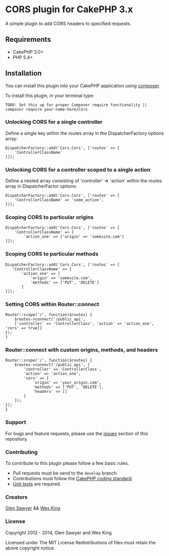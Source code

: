 # CORS plugin for CakePHP 3.x

A simple plugin to add CORS headers to specified requests.

## Requirements

 * CakePHP 3.0+
 * PHP 5.4+

## Installation

You can install this plugin into your CakePHP application using [composer](http://getcomposer.org).

To install this plugin, in your terminal type:

```
TODO: Set this up for proper Composer require functionality || composer require your-name-here/Cors
```

### Unlocking CORS for a single controller

Define a single key within the routes array in the DispatcherFactory options array:

```
DispatcherFactory::add('Cors.Cors', ['routes' => [
    'ControllerClassName'
]]);
```

### Unlocking CORS for a controller scoped to a single action

Define a nested array consisting of 'controller' => 'action' within the routes array in DispatcherFactor options:

```
DispatcherFactory::add('Cors.Cors', ['routes' => [
    'ControllerClassName' => 'some_action',
]]);
```

### Scoping CORS to particular origins

```
DispatcherFactory::add('Cors.Cors', ['routes' => [
    'ControllerClassName' => [
        'action_one' => ['origin' => 'somesite.com']
]]);
```

### Scoping CORS to particular methods

```
DispatcherFactory::add('Cors.Cors', ['routes' => [
   'ControllerClassName' => [
       'action_one' => [
           'origin' => 'somesite.com',
           'methods' => ['PUT', 'DELETE']
       ]
]]);
```

### Setting CORS within Router::connect

```
Router::scope('/', function($routes) {
    $routes->connect('/public_api',
    ['controller' => 'ControllerClass', 'action' => 'action_one', 'cors' => true]]
});
}
```

### Router::connect with custom origins, methods, and headers

```
Router::scope('/', function($routes) {
    $routes->connect('/public_api', [
        'controller' => 'ControllerClass',
        'action' => 'action_one',
        'cors' => [
            'origin' => 'your_origin.com',
            'methods' => ['PUT', 'DELETE'],
            'headers' => []
        ]
    ]);
});
}
```

### Support

For bugs and feature requests, please use the [issues](https://github.com/snelg/cakephp-cors/issues) section of this repository.

### Contributing

To contribute to this plugin please follow a few basic rules.

* Pull requests must be send to the ```develop``` branch.
* Contributions must follow the [CakePHP coding standard](http://book.cakephp.org/3.0/en/contributing/cakephp-coding-conventions.html).
* [Unit tests](http://book.cakephp.org/3.0/en/development/testing.html) are required.

### Creators

[Glen Sawyer](http://www.github.com/snelg) && [Wes King](http://www.github.com/lewestopher)

### License

Copyright 2012 - 2014, Glen Sawyer and Wes King

Licensed under The MIT License Redistributions of files must retain the above copyright notice.

